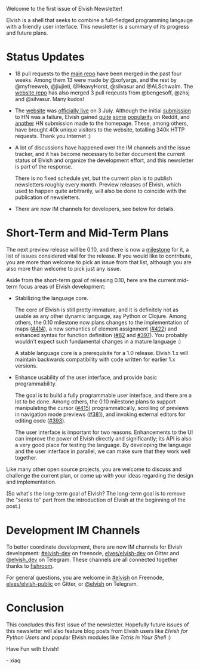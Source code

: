 Welcome to the first issue of Elvish Newsletter!

Elvish is a shell that seeks to combine a full-fledged programming langauge
with a friendly user interface. This newsletter is a summary of its progress
and future plans.


# Status Updates

*   18 pull requests to the [main repo](https://github.com/elves/elvish) have
    been merged in the past four weeks. Among them 13 were made by @xofyargs,
    and the rest by @myfreeweb, @jiujieti, @HeavyHorst, @silvasur and
    @ALSchwalm. The [website repo](https://github.com/elves/elvish.io) has also
    merged 3 pull reqeusts from @bengesoff, @zhsj and @silvasur. Many kudos!

*   The [website](https://elvish.io) was [officially
    live](/blog/live.html) on 3 July. Although the initial
    [submission](https://news.ycombinator.com/item?id=14691639) to HN was a
    failure, Elvish gained
    [quite](https://www.reddit.com/r/programming/comments/6l38nd/elvish_friendly_and_expressive_shell/)
    [some](https://www.reddit.com/r/golang/comments/6l3aev/elvish_friendly_and_expressive_shell_written_in_go/)
    [popularity](https://www.reddit.com/r/linux/comments/6l6wcs/elvish_friendly_and_expressive_shell_now_ready/)
    on Reddit, and [another](https://news.ycombinator.com/item?id=14698187) HN
    submission made to the homepage. These, among others, have brought 40k
    unique visitors to the website, totalling 340k HTTP requests. Thank you
    Internet :)

*   A lot of discussions have happened over the IM channels and the issue
    tracker, and it has become necessary to better document the current status
    of Elvish and organize the development effort, and this newsletter is
    part of the response.

    There is no fixed schedule yet, but the current plan is to publish
    newsletters roughly every month. Preview releases of Elvish, which used to
    happen quite arbitrarily, will also be done to coincide with the publication
    of newsletters.

*   There are now IM channels for developers, see below for details.


# Short-Term and Mid-Term Plans

The next preview release will be 0.10, and there is now a
[milestone](https://github.com/elves/elvish/milestone/2) for it, a list of
issues considered vital for the release. If you would like to contribute, you
are more than welcome to pick an issue from that list, although you are also
more than welcome to pick just any issue.

Aside from the short-term goal of releasing 0.10, here are the current mid-term
focus areas of Elvish development:

*   Stabilizing the language core.

    The core of Elvish is still pretty immature, and it is definitely not as
    usable as any other dynamic language, say Python or Clojure. Among others,
    the 0.10 milestone now plans changes to the implementation of maps
    ([#414](https://github.com/elves/elvish/issues/414)), a new semantics of
    element assignment ([#422](https://github.com/elves/elvish/issues/422))
    and enhanced syntax for function definition
    ([#82](https://github.com/elves/elvish/issues/82) and
    [#397](https://github.com/elves/elvish/issues/397)). You probably wouldn't
    expect such fundamental changes in a mature language :)

    A stable language core is a prerequisite for a 1.0 release. Elvish 1.x
    will maintain backwards compatibility with code written for earlier 1.x
    versions.

*   Enhance usability of the user interface, and provide basic
    programmability.

    The goal is to build a fully programmable user interface, and there are a
    lot to be done. Among others, the 0.10 milestone plans to support
    manipulating the cursor
    ([#415](https://github.com/elves/elvish/issues/415)) programmatically,
    scrolling of previews in navigation mode previews
    ([#381](https://github.com/elves/elvish/issues/381)), and invoking
    external editors for editing code
    ([#393](https://github.com/elves/elvish/issues/393)).

    The user interface is important for two reasons. Enhancements to the UI
    can improve the power of Elvish directly and significantly; its API is also
    a very good place for testing the language. By developing the language and
    the user interface in parallel, we can make sure that they work well
    together.

Like many other open source projects, you are welcome to discuss and challenge
the current plan, or come up with your ideas regarding the design and
implementation.

(So what's the long-term goal of Elvish? The long-term goal is to remove the
"seeks to" part from the introduction of Elvish at the beginning of the post.)


# Development IM Channels

To better coordinate development, there are now IM channels for Elvish
development:
[#elvish-dev](http://webchat.freenode.net/?channels=elvish-dev) on freenode,
[elves/elvish-dev](https://gitter.im/elves/elvish-dev) on Gitter and
[@elvish_dev](https://telegram.me/elvish_dev) on Telegram. These channels are
all connected together thanks to [fishroom](https://github.com/tuna/fishroom).

For general questions, you are welcome in
[#elvish](https://webchat.freenode.net/?channels=elvish) on Freenode,
[elves/elvish-public](https://gitter.im/elves/elvish-public) on Gitter, or
[@elvish](https://telegram.me/elvish) on Telegram.


# Conclusion

This concludes this first issue of the newsletter. Hopefully future issues of
this newsletter will also feature blog posts from Elvish users like *Elvish for
Python Users* and popular Elvish modules like *Tetris in Your Shell* :)

Have Fun with Elvish!

\- xiaq
